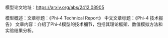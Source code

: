 模型论文地址：https://arxiv.org/abs/2412.08905

模型概述：文章标题：《Phi-4 Technical Report》
中文文章标题：《Phi-4 技术报告》
文章内容：介绍了Phi-4模型的技术细节，包括其理论框架、数值模拟方法和实验结果分析。
